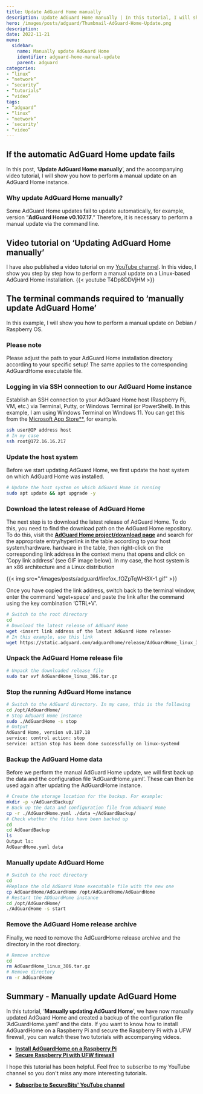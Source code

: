 ```yaml
---
title: Update AdGuard Home manually
description: Update AdGuard Home manually | In this tutorial, I will show you how to update AdGuard Home manually.
hero: /images/posts/adguard/Thumbnail-AdGuard-Home-Update.png
description:
date: 2022-11-21
menu:
  sidebar:
    name: Manually update AdGuard Home
    identifier: adguard-home-manual-update
    parent: adguard
categories:
- “linux”
- “network”
- “security”
- “tutorials”
- “video”
tags:
- “adguard”
- “linux”
- “network”
- ‘security’
- “video”
---
```

## If the automatic AdGuard Home update fails
In this post, ‘**Update AdGuard Home manually**’, and the accompanying video tutorial, I will show you how to perform a manual update on an AdGuard Home instance.
### Why update AdGuard Home manually?
Some AdGuard Home updates fail to update automatically, for example, version “**AdGuard Home v0.107.17**.” Therefore, it is necessary to perform a manual update via the command line.
## Video tutorial on ‘Updating AdGuard Home manually’
I have also published a video tutorial on my [YouTube channel](https://www.youtube.com/@secure_bits).
In this video, I show you step by step how to perform a manual update on a Linux-based AdGuard Home installation.
{{< youtube T4Dp8DDVjHM >}}
## The terminal commands required to ‘manually update AdGuard Home’
In this example, I will show you how to perform a manual update on Debian / Raspberry OS.
### Please note
Please adjust the path to your AdGuard Home installation directory according to your specific setup! The same applies to the corresponding AdGuardHome executable file.
### Logging in via SSH connection to our AdGuard Home instance
Establish an SSH connection to your AdGuard Home host (Raspberry Pi, VM, etc.) via Terminal, Putty, or Windows Terminal (or PowerShell).
In this example, I am using Windows Terminal on Windows 11. You can get this from the [Microsoft App Store**](https://www.microsoft.com/store/productId/9N0DX20HK701), for example.
```sh
ssh user@IP address host
# In my case
ssh root@172.16.16.217
```
### Update the host system
Before we start updating AdGuard Home, we first update the host system on which AdGuard Home was installed.
```sh
# Update the host system on which AdGuard Home is running
sudo apt update && apt upgrade -y
```
### Download the latest release of AdGuard Home
The next step is to download the latest release of AdGuard Home. To do this, you need to find the download path on the AdGuard Home repository.
To do this, visit the **[AdGuard Home project/download page](https://github.com/AdguardTeam/AdGuardHome/wiki/Platforms)** and search for the appropriate entry/hyperlink in the table according to your host system/hardware. hardware in the table, then right-click on the corresponding link address in the context menu that opens and click on ‘Copy link address’ (see GIF image below).
In my case, the host system is an x86 architecture and a Linux distribution


{{< img src="/images/posts/adguard/firefox_fOZpTqWH3X-1.gif" >}}


Once you have copied the link address, switch back to the terminal window, enter the command ‘wget+space’ and paste the link after the command using the key combination ‘CTRL+V’.
```sh
# Switch to the root directory
cd
# Download the latest release of AdGuard Home
wget <insert link address of the latest AdGuard Home release>
# In this example, use this link
wget https://static.adguard.com/adguardhome/release/AdGuardHome_linux_386.tar.gz
```
### Unpack the AdGuard Home release file
```sh
# Unpack the downloaded release file
sudo tar xvf AdGuardHome_linux_386.tar.gz
```
### Stop the running AdGuard Home instance
```sh
# Switch to the AdGuard directory. In my case, this is the following
cd /opt/AdGuardHome/
# Stop AdGuard Home instance
sudo ./AdGuardHome -s stop
# Output
AdGuard Home, version v0.107.18
service: control action: stop
service: action stop has been done successfully on linux-systemd
```
### Backup the AdGuard Home data
Before we perform the manual AdGuard Home update, we will first back up the data and the configuration file ‘AdGuardHome.yaml’. These can then be used again after updating the AdGuardHome instance.
```sh
# Create the storage location for the backup. For example:
mkdir -p ~/AdGuardBackup/
# Back up the data and configuration file from AdGuard Home
cp -r ./AdGuardHome.yaml ./data ~/AdGuardBackup/
# Check whether the files have been backed up
cd
cd AdGuardBackup
ls
Output ls:
AdGuardHome.yaml data
```
### Manually update AdGuard Home
```sh
# Switch to the root directory
cd
#Replace the old AdGuard Home executable file with the new one
cp AdGuardHome/AdGuardHome /opt/AdGuardHome/AdGuardHome
# Restart the ADGuardHome instance
cd /opt/AdGuardHome/
./AdGuardHome -s start
```
### Remove the AdGuard Home release archive
Finally, we need to remove the AdGuardHome release archive and the directory in the root directory.
```sh
# Remove archive
cd
rm AdGuardHome_linux_386.tar.gz
# Remove directory
rm -r AdGuardHome
```
## Summary - Manually update AdGuard Home
In this tutorial, ‘**Manually updating AdGuard Home**’, we have now manually updated AdGuard Home and created a backup of the configuration file ‘AdGuardHome.yaml’ and the data.
If you want to know how to install AdGuardHome on a Raspberry Pi and secure the Raspberry Pi with a UFW firewall, you can watch these two tutorials with accompanying videos.
- **[Install AdGuardHome on a Raspberry Pi](https://secure-bits.org/adguard-raspberry-pi-installation-2022/)**
- **[Secure Raspberry Pi with UFW firewall](https://secure-bits.org/ufw-firewall-raspberry-pi/)**
    
I hope this tutorial has been helpful. Feel free to subscribe to my YouTube channel so you don't miss any more interesting tutorials.

- **[Subscribe to SecureBits' YouTube channel](https://www.youtube.com/@secure_bits)**
